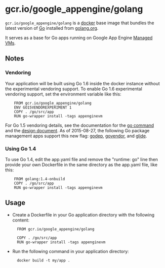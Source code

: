 # gcr.io/google_appengine/golang

`gcr.io/google_appengine/golang` is a [docker](https://docker.io) base image
that bundles the latest version of [Go](http://golang.org) installed from
[golang.org](http://golang.org/doc/install/).

It serves as a base for Go apps running on Google App Engine
[Managed VMs](https://cloud.google.com/appengine/docs/go/managed-vms/).

## Notes

### Vendoring

Your application will be built using Go 1.6 inside the docker instance without
the experimental vendoring support.  To enable Go 1.6 experimental vendoring
support, set the environment variable like this:

        FROM gcr.io/google_appengine/golang
        ENV GO15VENDOREXPERIMENT 1
        COPY . /go/src/app
        RUN go-wrapper install -tags appenginevm

For Go 1.5 vendoring details, see the documentation for the
[go command](https://golang.org/cmd/go/#hdr-Vendor_Directories)
and the [design document](https://golang.org/s/go15vendor).
As of 2015-08-27, the following Go package management apps support this new flag:
[godep](https://github.com/tools/godep),
[govendor](https://github.com/kardianos/govendor),
and [glide](https://github.com/Masterminds/glide).

### Using Go 1.4

To use Go 1.4, edit the app.yaml file and remove the "runtime: go" line then
provide your own Dockerfile in the same directory as the app.yaml file, like this:

        FROM golang:1.4-onbuild
        COPY . /go/src/app
        RUN go-wrapper install -tags appenginevm

## Usage

- Create a Dockerfile in your Go application directory with the following content:

        FROM gcr.io/google_appengine/golang

        COPY . /go/src/app
        RUN go-wrapper install -tags appenginevm

- Run the following command in your application directory:

        docker build -t my/app .
